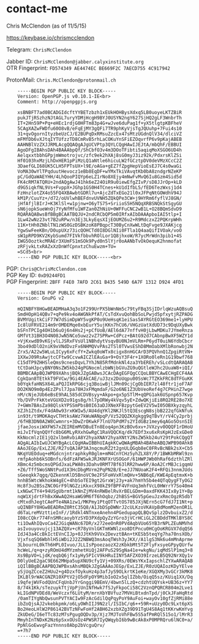 # contact-me
Chris McClendon (as of 11/5/15)

https://keybase.io/chrismcclendon

Telegram: ```ChrisMcClendon```

Jabber ID: ```ChrisMcClendon@jabber.calyxinstitute.org```<br>
OTR Fingerprint: ```FD574349 AE4474EC BE669F2C 7AECD755 4C917942```

ProtonMail: ```Chris.McClendon@protonmail.ch```

        -----BEGIN PGP PUBLIC KEY BLOCK-----
        Version: OpenPGP.js v0.10.1-IE<br>
        Comment: http://openpgpjs.org

        xsBNBFT7ad0BCADGIdcftYYBETzbzh1xEUkHOHBysXdxq5LB0uoyeLKTZBiR
        pukJTjRSzhzNJtAGL7uryYDMjHcgH9BYJ0USYN2ngY627SjHQ2gLF3WnbrTh
        IT+2Hn59P+Pq+eHEc1rdjG0HFTm83p4G+wJve6duPag1f+yX5tlgtpKBFheV
        5CAgXAZwFWDfu60O8vB/eFqEjMY3gQFi7TR9phKyVjsTgJQUuhp+7Fui4s10
        31+qvOgornItyzbeUzCJ/E2BUPqDxRMsuZzcEx47sMtzUGdnQlV34/dlciVZ
        mFMfDb6vXJtqIYTUfzzTD8CmRvB5rhLaCOKuYnSFiEZOqvrfP6v9pKajABEB
        AAHNBlVzZXJJRMLAcgQQAQgAJgUCVPtp3QYLCQgHAwIJEJtA/mbQhF/EBBUI
        AgoDFgIBAhsDAh4BAAAbpQf/ShCbfO3v4m3DOoTFibti5aqiqMoXSGO6UD4h
        AelqxxtbbhGPpjmWmotrojvc/zfc9ek2hXAj8sG0myJ3iz92k/PdxrsKlZSi
        Hf0103hxMzjLhDxHER1pPiMzLQ1aNtle6hicuLW2fGCztpDV0deVMzXCcC2Z
        3DaefGLI68UK5CLH5FPTsUX+l9E/oAGa+gEZ7fZpgHepVioEsEJ7C4s0waGi
        VoMA30wYlTPqduutHevocz1eBb8EqDF+wYMxTkiVAvqtKb0bA8zndgrNZeKP
        pC/GdQaWAEYHH/4LhQooPIQYp6eLZ1rNo8XEjy4mNwFvMvQ6Iu8Gzm4Sid5d
        FK4cRM7ATQRU+2ndAQgAwJ41hk6eZ24OiR9u0iewEfgZIvP/sD8JJrOp+kLD
        d9G5iqkfNL9Vs+FvppX+JGhp1GS0H4TCnes+kU1dIfbL5/fED6TezWxsj1d4
        FzHnzlotZX4o55FQ4XBAwbtGDRl7u+AjcZdTxEGo21l0xJFPqNtGOWdhV94J
        kM1P/CuuYz+/d72/oUVlwhBEFdnvUVNH5ZQkQPe3CW+j9HYRm6fyflVJ8GN/
        jHfAfjlBIrJ+K3KlSl+w1pjnw+O6yTS75+SriioS5H5NQqXRBSNQkStSgyGU
        sN6jopkSueWnOj7YyNfMfu1WFZan0ZhNiU+0WFFuCNC2wB1L+O28BQmSdvD9
        RQARAQABwsBfBBgBCAATBQJU+2ndCRCbQP5m0IRfxAIbDAAApboIAI5tlp+I
        1Lw42wNz23vt7B2uRPw/n3Ej3LkyEqsXIjEOUMZ6u2+R9MdczxZ2PQKrpWHh
        11K+tHh0ZNblTN1zWS0GzDSBKzoK8PBqpcT30ByCnXwWLtDqFvge9JXAKjcg
        YgwSwFeeKBn/D0upUXz73icQOHCTd0I8DGlNIi0FTla1Q4aaQifIVOak/voO
        sW1pRPD9KV2KybSumd7FIVkfbbvhROlLor1Q8jhxoW/R7ycMrWdn3pib1+4S
        IWG5OoztkcMRAEr3XUmFS1mSOk9Pyd0n5lYjr0oAANbTvOkOequK2hnmofat
        zRFjvkLtxRAZxXzDnWfCpnxtzChuEwzm+TU=
        =SCd5<br>
        -----END PGP PUBLIC KEY BLOCK-----<br>
 

PGP: ```Chris@ChrisMcClendon.com```<br>
PGP Key ID: ```0xD9244FD1```<br>
PGP Fingerprint: ```2BFF F4E0 7AFD 2C61 B435 549D 6A7F 1312 D924 4FD1```<br>

        -----BEGIN PGP PUBLIC KEY BLOCK-----
        Version: GnuPG v2

        mQINBFY8HGwBEADMHaA3q3o1F299UrPX5bWnNm5c79tyFBq3SjIDrlqWzuAQBsuQ
        SmdHOpH14QBv7+qPe9kv4oAWGNkPfAT/CsTdXvuQohBbSoLPwjd5pfxytjRZPADG
        BVMYUgitkCiF77W7dSimDpWY5vgKP0o9UeHsqK1eiSas5AYRGtEO369me1+lyHPU
        Ic8lUFRVE214m9rOMDEMqe0xbEurY5ujKKn7hCU6/VHGzUatXdUD73c9DqUXyBwk
        bSFnTPCIg4OH1b6uOj6n4Hs2j+pCfUoB/AEl6dA77nffvH0jLbwMDKu7JYmeRnza
        GMfVt31BH3O4N08JwN5NCo5uwz2vZ7SPRw+CdPcz+BAtG92d7CAbnpBwXF5WZY1d
        +VjKxwdB9vKGjvlLJSRxFVsUl1NBhdytVsqvBU0NJmVLRm+P6ydT0uiN6YdbCbcr
        3bo49dDlO2niK9xVNdDvzFx6NHMQVvPAs2TSl0TVwsEShD8MmOabXMlbRonwbj2N
        ZrxS/A22w5WLuLICyy6xFcfY+Zwkq0oWTx8cigx8nHGCArD3PQVhnQ1ZpgiRtVN+
        1XXwJ09RsAwjtcCFtw9CcvwAICZlEAuGa+9+OsY3F4r+1XORo0leRn1G19bwf768
        C15dTP9ZHHSleQms9cnesDqvL7YhJN85RfMdnkNl4za3YbEREh/vSLcdtQARAQAB
        tCtDaHJpcyBNY0NsZW5kb24gPGNocmlzbWNjbGVuZG9uQGtleWJhc2UuaW8+iQI/
        BBMBCAApBQJWPB9XAhsjBQkJZgGABwsJCAcDAgEGFQgCCQoLBBYCAwECHgECF4AA
        CgkQan8TEtkkT9FVCw/9Gi4EAkCAE/uJ3zx2DoUqpu00SsWc7TZKkFRC8dTFGuKK
        b0YqkfaHNSX64LaPQJIkRPG6cjq3BoiwBjlJMn09cjCgObIER7zl48ftr1joF7AF
        DO2KNO9m0p4EzZPsl7Jpa78HJxFMqmdaF/G2o6NE1Z3UbVeoRef4g7CPHinZ7wge
        nM/cNjeJUb6eBsE9hAL585dCDVBsyy+Akpo+gx5pSTlM+qQPG1ak6USpnp657Kvp
        Yb/DVPrFkKteVGUXD2o91gs8g/hl7pORWy4kVqv5yE+ZdwQKjiEi8RQ2RE28o7XE
        7+GWm7BAsZa98QlskYPSSmPbsB0I63aDJXNeXFBzpytGeEV2V5wI05OBXkyzqyhL
        XZJh1Ztdx/F4dA0w93rxKWIw5/AU4dqYKl2NKJl5tQ3EscgN8sjbB222qfGkNfuk
        in93t/t9MOKAqvCTHtksAWz7kWuWANpqP/Vz52QQZKXgkgg9qTBvY/rV4Cy2prbj
        /6fHB3DN0A2W8Cwmnrs+3DwZrOKwkF7lnU7bPdM7s2YIdGBz1mey6qAGo5OsnSIE
        jfaeJosxiWXFWS7xZEIREmMVDBuETn8Eoq4pn3KzBOv6xv+JVXzyv0OQQF1rDHoU
        miJvIfVqnQQYfc8bG6MLyRXxhGwRgC1RaVQQCKq/dk7EDf3xu6xRsKpHJzExGDe0
        KkNocmlzIE1jQ2xlbmRvbiA8Y2hyaXNAY2hyaXNtY2NsZW5kb24uY29tPokCQgQT
        AQgALAIbIwUJCWYBgAcLCQgHAwIBBhUIAgkKCwQWAgMBAh4BAheABQJWPB90AhkB
        AAoJEGp/ExLZJE/R27sQAJAP3AJnqcmuRZ2t2gnULQGqb8eC0FRvBcNBk2sX+Cb5
        NKqYUEOduq+eMGdcnjntraphkyR0glm+mM4CnYCHz5yhZLX8Y/P/1BWKbMRWl9zn
        rmfpAohb6kSOBnfs/6dFzAFWSwkJRJKNFXrUSOGoF/61HWPJWb0hRaf6dzthlZRl
        XBmc4z5mbcmsQPGdJxaLPWA0s3Dahv0RMT7Bf63lRR2hww6P/AoA2CrMBJcigqmU
        +Z6/Tff5WoSNNtPud1X3HcDbgMVrm2PqPN2B/E+eJJ7NUoaK2F4+RFQi3nnmJUds
        sGeeqkk7qgq/QZkennKlD5BnoVC9e2FSFoHVxRlmQHv+5NB6qE/KWE4pEqtmxK+b
        hnhB5WtcWkhokW4gEC+4hbSoTEI9gt2GrxWj23y+ak7hmYh5b4e4QTqQygFTyOG2
        Hc8f3u2BSsZNC0GrF9lNGZziKkxcX98kZ9fBPF4VFnUq3mhfVcL0HWrrY7So40m4
        LxNGwCTY4+94USgUbrmt1kNnZjMV4nRWBelRvXrBELGDm+0axdFKK43Ix8y1Y+Bp
        nqW1XjdrtFhBxXWwAQ2HsaWG9M6fT6hOqbz/2hBSS+BGV5pGeuJzxRmcOgzR5dbT
        cMtxdhJegtCAePTe4NA1zw1/MKPmy1PtqOTTvtOS785JXjNErn5cG7fdJ7I1Nt+p
        uQINBFY8HGwBEADRmZ0RtC35Q8/A1JbDSpDWNrJ2cULKzoVKAVpBdMomM2enOR1L
        d6TaLreMVzttieInF//1Rdkl4NTnxeAnehn4PGedupapQLBQvSplz2DvbuixZ2/d
        I08cCQkr774FnSMRcaoybYzSYD3PXdpQyZzYGro3jVCrHCiGL2CBDddTMKlBYS8C
        ti1OwAhIQvoCa4ZJGiqWANc67DR/x272eeOnR0PVdAqbVUo65YB3rNPLZEuNMVhd
        asIvouyovujcj13AZQXv+cR78yVnlGKTmKWNlzxo8DtPncu0HCgOoKRGVX7dqQS6
        IdJ43a4CcBkIctEVnCIJp+0JJtKh9VVx2DevztBAn+tKESb5teqYg7ha70nsXOb/
        VjxfsqSQ6WbhlH5iWDi2J2Z2NBWQ3msAoqTWsh3yJKX//A1lgS3Nk6u4mMnAprme
        3LbournL0kTh6HPL0Ivuo/JLLIsPpoezaozX2zKbkbMt5T2FlyFxsyeGPpyQUrfw
        hcWeL/q+q+zyROmU4dMYzmhetHiQj2AFPuS29SgNa41e+wkgNu/iqMdSlP1mq3+8
        Xs9BpVO+LjdK/eqbQ6jfx1yHy5PIcV9kHRuIINY5AFZXO39IrzeLB5Q92NrXQy1v
        D0lyUeE2gaC9E662MHpa5upXNU9cfy1Vj+09XRs/0EWsYKxIapschlZYXwARAQAB
        iQIlBBgBCAAPBQJWPBxsAhsMBQkJZgGAAAoJEGp/ExLZJE/R0zUQAIozKDyYElve
        ySjUqZCceZ2HUu2+g4DzxfOykuHz4p3afJyS9OLkrtK1eKe/XGQXMy3vGCr3kMK8
        IKLBl9rWACGNZR10XPtV2jO5dFpOY9MibIoO2x5qlIZbb/OiqQ5sz/KUiq1XX/Dq
        i9qfejWVFodQUnCFqUnbJYrGnggi9BEmV/4bwn5lLzQ+cdzhtUQYsk+UB36z+YY7
        8/74k1Kk/sTezuykTtjVpPjUnINfHwk7fSJyFkpoCi58C2VznQPQRCR804m2Lve1
        kLIGdNPVDEd8/WeVczxf6LUtyM/mrnXbYBVfuz7MVHiBtxdnTpd/j0CkJFaHqRtd
        /0amTIYgNbQwsunPVTYACIw9FzAcGdilQqPqyPoY9AuFoi+wayOv10gfZjRMi88e
        ibZoQjsAJ2vkebkpmk/o6LyOWhIIJ9N2zl/ISIbC/q6++59R+uUzy0Dc9Lxt6pXS
        Bo2HeoLHlW2P86142BVTzNFwFoHf2ABH62xzbXZg39D91TgU4S8Aq1tKKrwKmYvg
        ZkUDeG/I6eTTc83zM7sPgugOQDv3p/Xjz7MJToVhFBw5S5afPmRQl515o1/lMrR3
        MmyhInTNDxK2Nz6pSxxOUsOz4PWSR7IyQWqybI6b9wBcAk8xP0MPRQru6lNC0+a/
        PpNlGoEwvgFazYnnns0Abp2bVcguQrv/
        =+7h7
        -----END PGP PUBLIC KEY BLOCK-----
